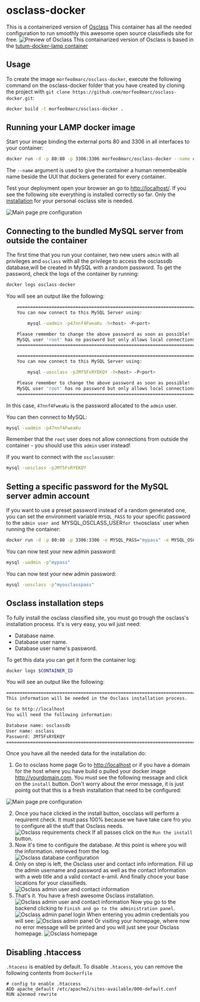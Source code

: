 osclass-docker
==============

This is a containerized version of [Osclass][osclass]
This container has all the needed configuration to run smoothly this awesome open source classifieds site for free.
![Preview of Osclass][osclass-docker-image]
This containarized version of Osclass is based in the [tutum-docker-lamp container][tutum/lamp] 

Usage
-----

To create the image `morfeo8marc/osclass-docker`, execute the following command on the osclass-docker folder that you have created by cloning the project with `git clone https://github.com/morfeo8marc/osclass-docker.git`:

``` bash
docker build -t morfeo8marc/osclass-docker .
```

Running your LAMP docker image
------------------------------

Start your image binding the external ports 80 and 3306 in all interfaces to your container:

``` bash
docker run -d -p 80:80 -p 3306:3306 morfeo8marc/osclass-docker --name osclass-docker
```

The `--name` argument is used to give the container a human remembeable name beside the UUI that dockers generated for every container.

Test your deployment open your browser an go to [http://localhost/](http://localhost/). If you see the following site everything is installed correctly so far. Only the [installation](#Osclass-installation-steps) for your personal osclass site is needed.

![Main page pre configuration][step1-image]

Connecting to the bundled MySQL server from outside the container
-----------------------------------------------------------------

The first time that you run your container, two new users `admin`  with all privileges and  `osclass` with all the privilege to access the osclassdb database,will be created in MySQL with a random password. To get the password, check the logs of the container by running:
``` bash
docker logs osclass-docker
```
You will see an output like the following:
``` bash
	========================================================================
	You can now connect to this MySQL Server using:

	    mysql -uadmin -p47nnf4FweaKu -h<host> -P<port>

	Please remember to change the above password as soon as possible!
	MySQL user 'root' has no password but only allows local connections
	========================================================================

	========================================================================
	You can now connect to this MySQL Server using:

	    mysql -uosclass -pJMf5FsRYEKQY -h<host> -P<port>

	Please remember to change the above password as soon as possible!
	MySQL user 'root' has no password but only allows local connections
	========================================================================
```

In this case, `47nnf4FweaKu` is the password allocated to the `admin` user.

You can then connect to MySQL:
``` bash
mysql -uadmin -p47nnf4FweaKu
```
Remember that the `root` user does not allow connections from outside the container - you should use this `admin` user instead!

If you want to connect with the `osclass`user:
``` bash
mysql -uosclass -pJMf5FsRYEKQY
```

Setting a specific password for the MySQL server admin account
--------------------------------------------------------------

If you want to use a preset password instead of a random generated one, you can set the environment variable `MYSQL_PASS` to your specific password to the `admin user and `MYSQL_OSCLASS_USER` for the `osclass` user when running the container:
``` bash
docker run -d -p 80:80 -p 3306:3306 -e MYSQL_PASS="mypass" -e MYSQL_OSCLASS_USER="myosclasspass"  morfeo8marc/osclass-docker
```
You can now test your new admin password:
``` bash
mysql -uadmin -p"mypass"
```
You can now test your new admin password:
``` bash
mysql -uosclass -p"myosclasspass"
```

Osclass installation steps
--------------------------------------------------------------
To fully install the osclass classified site, you must go trough the osclass's installation process. It's is very easy, you wil just need:
- Database name.
- Database user name.
- Database user name's password.

To get this data you can get it form the container log:
``` bash
docker logs $CONTAINER_ID
```
You will see an output like the following:
``` bash
========================================================================
This information will be needed in the Osclass installation process.

Go to http://localhost
You will need the following information:

Database name: osclassdb
User name: osclass
Password: JMf5FsRYEKQY
========================================================================
```
Once you have all the needed data for the installation do:
1. Go to osclass home page
Go to [http://localhost](http://localhost) or if you have a domain for the host where you have build o pulled your docker image http://yourdomain.com.
You must see the following message and click on the `install` button. Don't worry about the error message, it is just pointg out that this is a fresh installation that need to be configured:

![Main page pre configuration][step1-image]


2. Once you hace clicked in the install button, oscclass will perform a requiremt check. It must pass 100% because we have take care fro you to configure all the stuff that Osclass needs.
![Osclass requirements check][step2-image]
If all passes click on the `Run the install` button.
3. Now it's time to configure the database. At this point is where you will the information. retrieved from the log.
![Osclass database configuration][step3-1-image]
4. Only on step is left, the Osclass user and contact info information. Fill up the admin username and password as well as the contact information with a web title and a valid contact e-amil. And finally choce your base locations for your classifieds.
![Osclass admin user and contact information][step3-2-image]
5. That's it. You have a fresh awesome Osclass installation. 
![Osclass admin user and contact information][step4-image]
Now you go to the backend clicking te `Finish and go to the administration panel`.
![Osclass admin panel login][step5-image]
When entering you admin credentials you will see:
![Osclass admin panel][step6-image]
Or visiting your homepage, where now no error message will be printed and you will just see your Osclass homepage.
![Osclass homepage][osclass-docker-image]

Disabling .htaccess
--------------------

`.htacess` is enabled by default. To disable `.htacess`, you can remove the following contents from `Dockerfile`

	# config to enable .htaccess
    ADD apache_default /etc/apache2/sites-available/000-default.conf
    RUN a2enmod rewrite

[osclass]: http://osclass.org/
[preview]: http://osclass.org/wp-content/uploads/2011/01/single_job_board-1024x729.png
[tutum/lamp]: https://registry.hub.docker.com/u/tutum/lamp/
[step1-image]: https://github.com/morfeo8marc/osclass-docker/blob/master/osclass-installation-steps/osclass-step1.png
[step2-image]: https://github.com/morfeo8marc/osclass-docker/blob/master/osclass-installation-steps/osclass-step2.png
[step3-image]: https://github.com/morfeo8marc/osclass-docker/blob/master/osclass-installation-steps/osclass-step3.png
[step3-1-image]: https://github.com/morfeo8marc/osclass-docker/blob/master/osclass-installation-steps/osclass-step3-1.png
[step3-2-image]: https://github.com/morfeo8marc/osclass-docker/blob/master/osclass-installation-steps/osclass-step3-2.png
[step4-image]: https://github.com/morfeo8marc/osclass-docker/blob/master/osclass-installation-steps/osclass-step4.png
[step5-image]: https://github.com/morfeo8marc/osclass-docker/blob/master/osclass-installation-steps/osclass-step5.png
[step6-image]: https://github.com/morfeo8marc/osclass-docker/blob/master/osclass-installation-steps/osclass-step6.png
[osclass-docker-image]: https://github.com/morfeo8marc/osclass-docker/blob/master/osclass-installation-steps/osclass-docker.png
